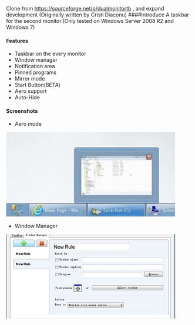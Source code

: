Clone from https://sourceforge.net/p/dualmonitortb , and expand development (Originally written by Cristi Diaconu) 
####Introduce
A taskbar for the second monitor.(Only tested on Windows Server 2008 R2 and Windows 7)

#### Features
- Taskbar on the every monitor
- Window manager
- Notification area
- Pinned programs
- Mirror mode
- Start Button(BETA)
- Aero support
- Auto-Hide

#### Screenshots
- Aero mode

![Aero mode](https://raw.githubusercontent.com/zhanghb1994/markdown/master/DualMonitorTaskbar/79a0c4ce-9348-4214-9548-4f09d9688393.jpg)
- Window Manager

![Window Manager](https://raw.githubusercontent.com/zhanghb1994/markdown/master/DualMonitorTaskbar/d3e5471c-b187-43cb-a013-d5542da91ed4.jpg)


